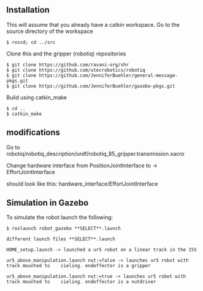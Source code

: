 

## Installation

This will assume that you already have a catkin workspace. Go to the source directory of the workspace
  ```
  $ roscd; cd ../src
  ```
Clone this and the gripper (robotiq) repositories
  ```
  $ git clone https://github.com/ravani-org/shr
  $ git clone https://github.com/utecrobotics/robotiq
  $ git clone https://github.com/JenniferBuehler/general-message-pkgs.git
  $ git clone https://github.com/JenniferBuehler/gazebo-pkgs.git
  ```
Build using catkin_make
  ```
  $ cd ..
  $ catkin_make
  ```
## modifications 

Go to robotiq/robotiq_description/urdf/robotiq_85_gripper.transmission.xacro

Change hardware interface from PositionJointInterface to -> EffortJointInterface

should look like this: <hardwareInterface>hardware_interface/EffortJointInterface</hardwareInterface>



## Simulation in Gazebo

To simulate the robot launch the following:
  ```
  $ roslaunch robot_gazebo **SELECT**.launch

different launch files **SELECT**.launch 

HOME_setup.launch -> launched a ur5 robot on a linear track in the ISS

ur5_above_manipulation.launch nut:=false -> launches ur5 robot with track mounted to    cieling. endeffector is a gripper

ur5_above_manipulation.launch nut:=true -> launches ur5 robot with track mounted to    cieling. endeffector is a nutdriver

